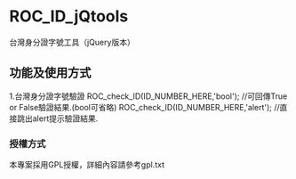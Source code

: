 ROC_ID_jQtools
================

台灣身分證字號工具（jQuery版本）

## 功能及使用方式
1.台灣身分證字號驗證
ROC_check_ID(ID_NUMBER_HERE,'bool'); //可回傳True or False驗證結果.(bool可省略)
ROC_check_ID(ID_NUMBER_HERE,'alert'); //直接跳出alert提示驗證結果.

### 授權方式
本專案採用GPL授權，詳細內容請參考gpl.txt